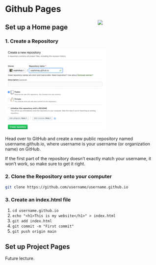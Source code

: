 # Github Pages
<img src="https://github.githubassets.com/images/modules/open_graph/github-octocat.png" align="right" width="40%">

## Set up a Home page

### 1. Create a Repository


<img src="assets/create_repo.png" align="center" width="65%">

Head over to GitHub and create a new public repository named username.github.io, where username is your username (or organization name) on GitHub.

If the first part of the repository doesn’t exactly match your username, it won’t work, so make sure to get it right.

### 2. Clone the Repository onto your computer

``` bash
git clone https://github.com/username/username.github.io
```

### 3. Create an index.html file

1. `cd username.github.io`
2. `echo "<h1>This is my website</h1>" > index.html`
3. `git add index.html`
4. `git commit -m "First commit"`
5. `git push origin main`

## Set up Project Pages

Future lecture. 